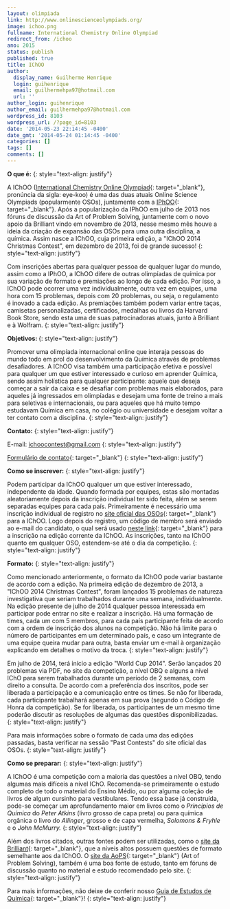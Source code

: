 ```yaml
---
layout: olimpiada 
link: http://www.onlinescienceolympiads.org/
image: ichoo.png 
fullname: International Chemistry Online Olympiad 
redirect_from: /ichoo 
ano: 2015
status: publish
published: true
title: IChOO
author:
  display_name: Guilherme Henrique
  login: guihenrique
  email: guilhermehpa97@hotmail.com
  url: ''
author_login: guihenrique
author_email: guilhermehpa97@hotmail.com
wordpress_id: 8103
wordpress_url: /?page_id=8103
date: '2014-05-23 22:14:45 -0400'
date_gmt: '2014-05-24 01:14:45 -0400'
categories: []
tags: []
comments: []
---
```

**O que é:**
{: style="text-align: justify"}



A IChOO ([International Chemistry Online Olympiad][1]{: target="_blank"}, pronúncia da sigla: eye-koo) é uma das duas atuais Online Science Olympiads (popularmente OSOs), juntamente com a [IPhOO][2]{: target="_blank"}.
Após a popularização da IPhOO em julho de 2013 nos fóruns de discussão da Art of Problem Solving, juntamente com o novo apoio da Brilliant vindo em novembro de 2013, nesse mesmo mês houve a ideia da criação de expansão
das OSOs para uma outra disciplina, a química. Assim nasce a IChOO, cuja primeira edição, a \"IChOO 2014 Christmas Contest\", em dezembro de 2013, foi de grande sucesso!
{: style="text-align: justify"}



Com inscrições abertas para qualquer pessoa de qualquer lugar do mundo, assim como a IPhOO, a IChOO difere de outras olimpíadas de química por sua variação de formato e premiações ao longo de cada edição. Por isso, a
IChOO pode ocorrer uma vez individualmente, outra vez em equipes, uma hora com 15 problemas, depois com 20 problemas, ou seja, o regulamento é inovado a cada edição. As premiações também podem variar entre taças,
camisetas personalizadas, certificados, medalhas ou livros da Harvard Book Store, sendo esta uma de suas patrocinadoras atuais, junto à Brilliant e à Wolfram.
{: style="text-align: justify"}



<strong>Objetivos: </strong>
{: style="text-align: justify"}



Promover uma olimpíada internacional online que interaja pessoas do mundo todo em prol do desenvolvimento da Química através de problemas desafiadores. A IChOO visa também uma participação efetiva e possível para
qualquer um que estiver interessado e curioso em aprender Química, sendo assim holística para qualquer participante: aquele que deseja começar a sair da caixa e se desafiar com problemas mais elaborados, para aqueles já
ingressados em olimpíadas e desejam uma fonte de treino a mais para seletivas e internacionais, ou para aqueles que há muito tempo estudavam Química em casa, no colégio ou universidade e desejam voltar a ter contato com
a disciplina.
{: style="text-align: justify"}



**Contato:**
{: style="text-align: justify"}



E-mail: ichoocontest@gmail.com
{: style="text-align: justify"}



[Formulário de contato][3]{: target="_blank"}
{: style="text-align: justify"}



**Como se inscrever:**
{: style="text-align: justify"}



Podem participar da IChOO qualquer um que estiver interessado, independente da idade. Quando formada por equipes, estas são montadas aleatoriamente depois da inscrição individual ter sido feita, além se serem separadas
equipes para cada país. Primeiramente é necessário uma inscrição individual de registro no [site oficial das OSOs][4]{: target="_blank"} para a IChOO. Logo depois do registro, um código de membro será enviado ao e-mail
do candidato, o qual será usado [neste link][5]{: target="_blank"} para a inscrição na edição corrente da IChOO. As inscrições, tanto na IChOO quanto em qualquer OSO, estendem-se até o dia da competição.
{: style="text-align: justify"}



**Formato:**
{: style="text-align: justify"}



Como mencionado anteriormente, o formato da IChOO pode variar bastante de acordo com a edição. Na primeira edição de dezembro de 2013, a \"IChOO 2014 Christmas Contest\", foram lançados 15 problemas de natureza
investigativa que seriam trabalhados durante uma semana, individualmente. Na edição presente de julho de 2014 qualquer pessoa interessada em participar pode entrar no site e realizar a inscrição. Há uma formação de
times, cada um com 5 membros, para cada país participante feita de acordo com a ordem de inscrição dos alunos na competição. Não há limite para o número de participantes em um determinado país, e caso um integrante de
uma equipe queira mudar para outra, basta enviar um e-mail à organização explicando em detalhes o motivo da troca.
{: style="text-align: justify"}



Em julho de 2014, terá início a edição \"World Cup 2014\". Serão lançados 20 problemas via PDF, no site da competição, a nível OBQ e alguns a nível IChO para serem trabalhados durante um período de 2 semanas, com direito
a consulta. De acordo com a preferência dos inscritos, pode ser liberada a participação e a comunicação entre os times. Se não for liberada, cada participante trabalhará apenas em sua prova (segundo o Código de Honra da
competição). Se for liberada, os participantes de um mesmo time poderão discutir as resoluções de algumas das questões disponibilizadas.
{: style="text-align: justify"}



Para mais informações sobre o formato de cada uma das edições passadas, basta verificar na sessão \"Past Contests\" do site oficial das OSOs.
{: style="text-align: justify"}



**Como se preparar:**
{: style="text-align: justify"}



A IChOO é uma competição com a maioria das questões a nível OBQ, tendo algumas mais difíceis a nível IChO. Recomenda-se primeiramente o estudo completo de todo o material do Ensino Médio, ou por alguma coleção de livros
de algum cursinho para vestibulares. Tendo essa base já construída, pode-se começar um aprofundamento maior em livros como o *Princípios de Química* do *Peter Atkins* (livro grosso de capa preta) ou para química orgânica
o livro do *Allinger*, grosso e de capa vermelha, *Solomons &amp; Fryhle* e o <em>John McMurry. </em>
{: style="text-align: justify"}



Além dos livros citados, outras fontes podem ser utilizadas, como o [site da Brilliant][6]{: target="_blank"}, que a níveis altos possuem questões de formato semelhante aos da IChOO. O [site da AoPS][7]{:
target="_blank"} (Art of Problem Solving), também é uma boa fonte de estudo, tanto em fóruns de discussão quanto no material e estudo recomendado pelo site.
{: style="text-align: justify"}



Para mais informações, não deixe de conferir nosso [Guia de Estudos de Química][8]{: target="_blank"}!
{: style="text-align: justify"}





[1]: http://www.onlinescienceolympiads.org/ "Site oficial das OSOs"
[2]: /olimpiadas/olimpiadas-de-fisica/iphoo/ "Página da IPhOO "
[3]: http://www.onlinescienceolympiads.org/#!contact/cgbd "Contato - IChOO"
[4]: http://www.onlinescienceolympiads.org/#!register/cg09 "Registro"
[5]: http://www.onlinescienceolympiads.org/#!about/cq4r "Inscrição"
[6]: https://brilliant.org/ "Brilliant"
[7]: http://www.artofproblemsolving.com/ "AoPS"
[8]: /estudo/quimica/ "Estudos - Química"

